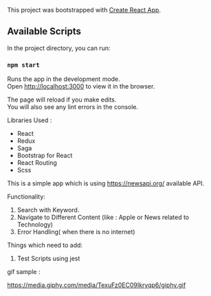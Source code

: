 This project was bootstrapped with [Create React App](https://github.com/facebook/create-react-app).

## Available Scripts

In the project directory, you can run:

### `npm start`

Runs the app in the development mode.<br />
Open [http://localhost:3000](http://localhost:3000) to view it in the browser.

The page will reload if you make edits.<br />
You will also see any lint errors in the console.



Libraries Used :

- React 
- Redux
- Saga
- Bootstrap for React
- React Routing
- Scss

This is a simple app which is using https://newsapi.org/ available API.

Functionality:

1. Search with Keyword.
2. Navigate to Different Content (like : Apple or News related to Technology)
3. Error Handling( when there is no internet)

Things which need to add:

1. Test Scripts using jest


gif sample :

https://media.giphy.com/media/TexuFz0EC09Ikryqp6/giphy.gif